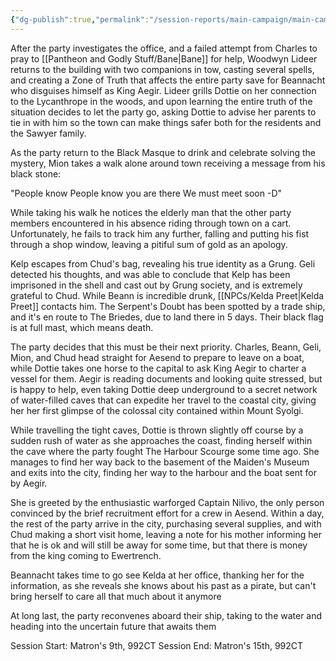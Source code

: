 ```yaml
---
{"dg-publish":true,"permalink":"/session-reports/main-campaign/main-campaign-session-10/"}
---
```


After the party investigates the office, and a failed attempt from Charles to pray to [[Pantheon and Godly Stuff/Bane\|Bane]] for help, Woodwyn Lideer returns to the building with two companions in tow, casting several spells, and creating a Zone of Truth that affects the entire party save for Beannacht who disguises himself as King Aegir. Lideer grills Dottie on her connection to the Lycanthrope in the woods, and upon learning the entire truth of the situation decides to let the party go, asking Dottie to advise her parents to tie in with him so the town can make things safer both for the residents and the Sawyer family.

As the party return to the Black Masque to drink and celebrate solving the mystery, Mion takes a walk alone around town receiving a message from his black stone:

"People know
People know you are there
We must meet soon
-D"

While taking his walk he notices the elderly man that the other party members encountered in his absence riding through town on a cart. Unfortunately, he fails to track him any further, falling and putting his fist through a shop window, leaving a pitiful sum of gold as an apology.

Kelp escapes from Chud's bag, revealing his true identity as a Grung. Geli detected his thoughts, and was able to conclude that Kelp has been imprisoned in the shell and cast out by Grung society, and is extremely grateful to Chud. While Beann is incredible drunk, [[NPCs/Kelda Preet\|Kelda Preet]] contacts him. The Serpent's Doubt has been spotted by a trade ship, and it's en route to The Briedes, due to land there in 5 days. Their black flag is at full mast, which means death.

The party decides that this must be their next priority. Charles, Beann, Geli, Mion, and Chud head straight for Aesend to prepare to leave on a boat, while Dottie takes one horse to the capital to ask King Aegir to charter a vessel for them. Aegir is reading documents and looking quite stressed, but is happy to help, even taking Dottie deep underground to a secret network of water-filled caves that can expedite her travel to the coastal city, giving her her first glimpse of the colossal city contained within Mount Syolgi.

While travelling the tight caves, Dottie is thrown slightly off course by a sudden rush of water as she approaches the coast, finding herself within the cave where the party fought The Harbour Scourge some time ago. She manages to find her way back to the basement of the Maiden's Museum and exits into the city, finding her way to the harbour and the boat sent for by Aegir.

She is greeted by the enthusiastic warforged Captain Nilivo, the only person convinced by the brief recruitment effort for a crew in Aesend. Within a day, the rest of the party arrive in the city, purchasing several supplies, and with Chud making a short visit home, leaving a note for his mother informing her that he is ok and will still be away for some time, but that there is money from the king coming to Ewertrench.

Beannacht takes time to go see Kelda at her office, thanking her for the information, as she reveals she knows about his past as a pirate, but can't bring herself to care all that much about it anymore

At long last, the party reconvenes aboard their ship, taking to the water and heading into the uncertain future that awaits them

Session Start: Matron's 9th, 992CT
Session End: Matron's 15th, 992CT